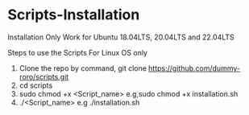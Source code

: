 # Scripts-Installation
Installation Only Work for Ubuntu 18.04LTS, 20.04LTS and 22.04LTS 

Steps to use the Scripts
For Linux OS only
1. Clone the repo by command, git clone https://github.com/dummy-roro/scripts.git
2. cd scripts
3. sudo chmod +x <Script_name> e.g,sudo chmod +x installation.sh
4. ./<Script_name> e.g ./installation.sh
